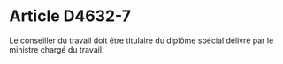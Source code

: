 # Article D4632-7

  
Le conseiller du travail doit être titulaire du diplôme spécial délivré par le ministre chargé du travail.